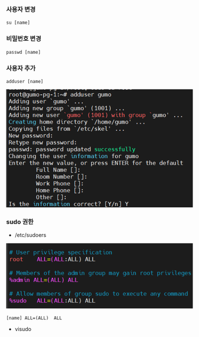 ### 사용자 변경
```
su [name]
```

### 비밀번호 변경
```
passwd [name]
```

### 사용자 추가
```
adduser [name]
```
![alt text](image.png)

### sudo 권한
- /etc/sudoers

![alt text](image-1.png)

```
[name] ALL=(ALL)  ALL
```

- visudo